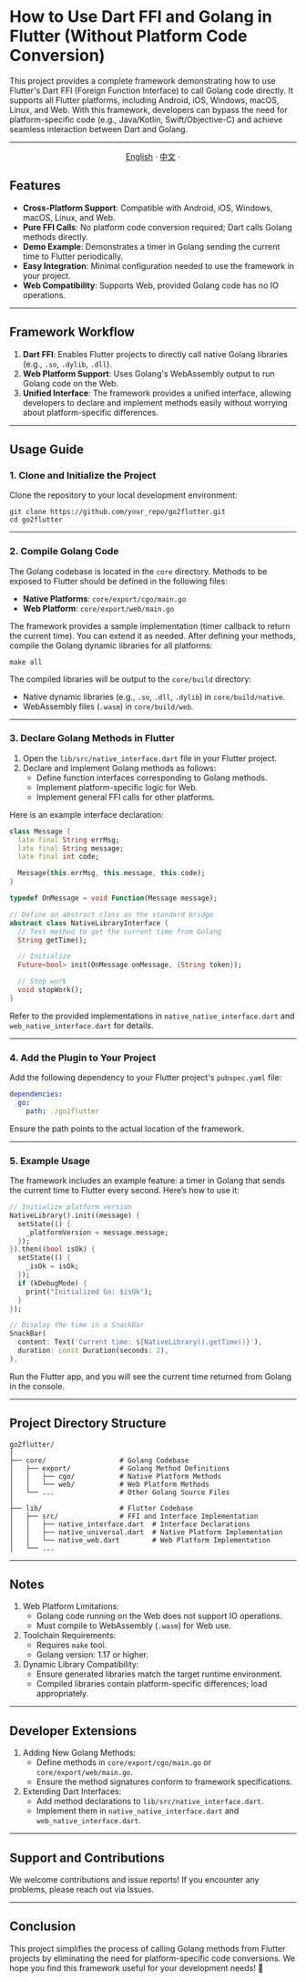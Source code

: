 # How to Use Dart FFI and Golang in Flutter (Without Platform Code Conversion)

This project provides a complete framework demonstrating how to use Flutter's Dart FFI (Foreign Function Interface) to call Golang code directly. It supports all Flutter platforms, including Android, iOS, Windows, macOS, Linux, and Web. With this framework, developers can bypass the need for platform-specific code (e.g., Java/Kotlin, Swift/Objective-C) and achieve seamless interaction between Dart and Golang.



------

<div align="center">
<p align="center">
  <a href="../../README.md">English</a> · 
  <a href="../../README_ZH.md">中文</a> · 
</p>
</div>

## Features

- **Cross-Platform Support**: Compatible with Android, iOS, Windows, macOS, Linux, and Web.
- **Pure FFI Calls**: No platform code conversion required; Dart calls Golang methods directly.
- **Demo Example**: Demonstrates a timer in Golang sending the current time to Flutter periodically.
- **Easy Integration**: Minimal configuration needed to use the framework in your project.
- **Web Compatibility**: Supports Web, provided Golang code has no IO operations.

------

## Framework Workflow

1. **Dart FFI**: Enables Flutter projects to directly call native Golang libraries (e.g., `.so`, `.dylib`, `.dll`).
2. **Web Platform Support**: Uses Golang's WebAssembly output to run Golang code on the Web.
3. **Unified Interface**: The framework provides a unified interface, allowing developers to declare and implement methods easily without worrying about platform-specific differences.

------

## Usage Guide

### 1. Clone and Initialize the Project

Clone the repository to your local development environment:

```shell
git clone https://github.com/your_repo/go2flutter.git
cd go2flutter
```

------

### 2. Compile Golang Code

The Golang codebase is located in the `core` directory. Methods to be exposed to Flutter should be defined in the following files:

- **Native Platforms**: `core/export/cgo/main.go`
- **Web Platform**: `core/export/web/main.go`

The framework provides a sample implementation (timer callback to return the current time). You can extend it as needed. After defining your methods, compile the Golang dynamic libraries for all platforms:

```shell
make all
```

The compiled libraries will be output to the `core/build` directory:

- Native dynamic libraries (e.g., `.so`, `.dll`, `.dylib`) in `core/build/native`.
- WebAssembly files (`.wasm`) in `core/build/web`.

------

### 3. Declare Golang Methods in Flutter

1. Open the `lib/src/native_interface.dart` file in your Flutter project.
2. Declare and implement Golang methods as follows:
   - Define function interfaces corresponding to Golang methods.
   - Implement platform-specific logic for Web.
   - Implement general FFI calls for other platforms.

Here is an example interface declaration:

```dart
class Message {
  late final String errMsg;
  late final String message;
  late final int code;

  Message(this.errMsg, this.message, this.code);
}

typedef OnMessage = void Function(Message message);

// Define an abstract class as the standard bridge
abstract class NativeLibraryInterface {
  // Test method to get the current time from Golang
  String getTime();

  // Initialize
  Future<bool> init(OnMessage onMessage, {String token});

  // Stop work
  void stopWork();
}
```

Refer to the provided implementations in `native_native_interface.dart` and `web_native_interface.dart` for details.

------

### 4. Add the Plugin to Your Project

Add the following dependency to your Flutter project's `pubspec.yaml` file:

```yaml
dependencies:
  go:
    path: ./go2flutter
```

Ensure the path points to the actual location of the framework.

------

### 5. Example Usage

The framework includes an example feature: a timer in Golang that sends the current time to Flutter every second. Here’s how to use it:

```dart
// Initialize platform version
NativeLibrary().init((message) {
  setState(() {
    _platformVersion = message.message;
  });
}).then((bool isOk) {
  setState(() {
    _isOk = isOk;
  });
  if (kDebugMode) {
    print("Initialized Go: $isOk");
  }
});

// Display the time in a SnackBar
SnackBar(
  content: Text('Current time: ${NativeLibrary().getTime()}'),
  duration: const Duration(seconds: 2),
),
```

Run the Flutter app, and you will see the current time returned from Golang in the console.

------

## Project Directory Structure

```shell
go2flutter/
│
├── core/                  # Golang Codebase
│   ├── export/            # Golang Method Definitions
│   │   ├── cgo/           # Native Platform Methods
│   │   └── web/           # Web Platform Methods
│   └── ...                # Other Golang Source Files
│
├── lib/                   # Flutter Codebase
│   ├── src/               # FFI and Interface Implementation
│   │   ├── native_interface.dart  # Interface Declarations
│   │   ├── native_universal.dart  # Native Platform Implementation
│   │   └── native_web.dart        # Web Platform Implementation
│   └── ...
```

------

## Notes

1. Web Platform Limitations:
   - Golang code running on the Web does not support IO operations.
   - Must compile to WebAssembly (`.wasm`) for Web use.
2. Toolchain Requirements:
   - Requires `make` tool.
   - Golang version: 1.17 or higher.
3. Dynamic Library Compatibility:
   - Ensure generated libraries match the target runtime environment.
   - Compiled libraries contain platform-specific differences; load appropriately.

------

## Developer Extensions

1. Adding New Golang Methods:
   - Define methods in `core/export/cgo/main.go` or `core/export/web/main.go`.
   - Ensure the method signatures conform to framework specifications.
2. Extending Dart Interfaces:
   - Add method declarations to `lib/src/native_interface.dart`.
   - Implement them in `native_native_interface.dart` and `web_native_interface.dart`.

------

## Support and Contributions

We welcome contributions and issue reports! If you encounter any problems, please reach out via Issues.

------

## Conclusion

This project simplifies the process of calling Golang methods from Flutter projects by eliminating the need for platform-specific code conversions. We hope you find this framework useful for your development needs! 🎉

